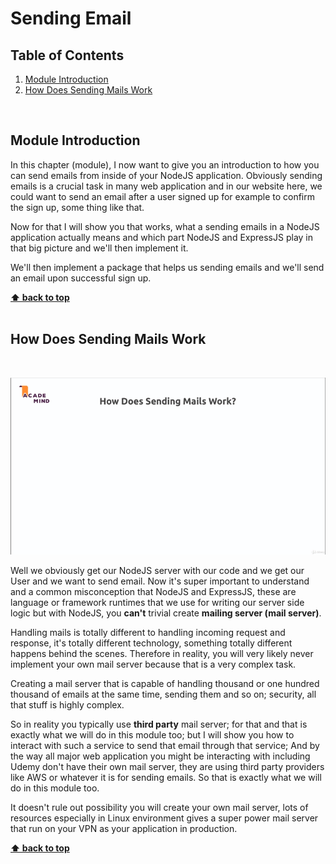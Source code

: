 # Sending Email

## Table of Contents
1. [Module Introduction](#module-introduction)
2. [How Does Sending Mails Work](#how-does-sending-mails-work)

<br/>

## Module Introduction

In this chapter (module), I now want to give you an introduction to how you can
send emails from inside of your NodeJS application. Obviously sending emails is
a crucial task in many web application and in our website here, we could want to
send an email after a user signed up for example to confirm the sign up, some
thing like that.

Now for that I will show you that works, what a sending emails in a NodeJS
application actually means and which part NodeJS and ExpressJS play in that big
picture and we'll then implement it.

We'll then implement a package that helps us sending emails and we'll send an
email upon successful sign up.

**[⬆ back to top](#table-of-contents)**
<br/>
<br/>

## How Does Sending Mails Work
<br/>

![chapter-15-1.gif](./images/gif/chapter-15-1.gif "How does sending email work")
<br/>

Well we obviously get our NodeJS server with our code and we get our User and we
want to send email. Now it's super important to understand and a common
misconception that NodeJS and ExpressJS, these are language or framework
runtimes that we use for writing our server side logic but with NodeJS, you
**can't** trivial create **mailing server (mail server)**.

Handling mails is totally different to handling incoming request and response,
it's totally different technology, something totally different happens behind
the scenes. Therefore in reality, you will very likely never implement your own
mail server because that is a very complex task.

Creating a mail server that is capable of handling thousand or one hundred
thousand of emails at the same time, sending them and so on; security, all that
stuff is highly complex.

So in reality you typically use **third party** mail server; for that and that
is exactly what we will do in this module too; but I will show you how to
interact with such a service to send that email through that service; And by the
way all major web application you might be interacting with including Udemy
don't have their own mail server, they are using third party providers like AWS
or whatever it is for sending emails. So that is exactly what we will do in this
module too.

It doesn't rule out possibility you will create your own mail server, lots of
resources especially in Linux environment gives a super power mail server that
run on your VPN as your application in production.

**[⬆ back to top](#table-of-contents)**
<br/>
<br/>

